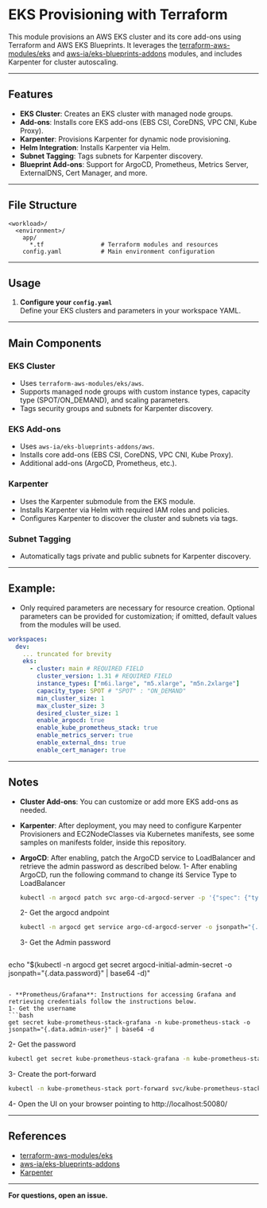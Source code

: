 # EKS Provisioning with Terraform

This module provisions an AWS EKS cluster and its core add-ons using Terraform and AWS EKS Blueprints. It leverages the [terraform-aws-modules/eks](https://github.com/terraform-aws-modules/terraform-aws-eks) and [aws-ia/eks-blueprints-addons](https://github.com/aws-ia/terraform-aws-eks-blueprints-addons) modules, and includes Karpenter for cluster autoscaling.

---

## Features

- **EKS Cluster**: Creates an EKS cluster with managed node groups.
- **Add-ons**: Installs core EKS add-ons (EBS CSI, CoreDNS, VPC CNI, Kube Proxy).
- **Karpenter**: Provisions Karpenter for dynamic node provisioning.
- **Helm Integration**: Installs Karpenter via Helm.
- **Subnet Tagging**: Tags subnets for Karpenter discovery.
- **Blueprint Add-ons**: Support for ArgoCD, Prometheus, Metrics Server, ExternalDNS, Cert Manager, and more.

---

## File Structure

```
<workload>/
  <environment>/
    app/
      *.tf                # Terraform modules and resources
    config.yaml           # Main environment configuration
```

---

## Usage

1. **Configure your `config.yaml`**  
   Define your EKS clusters and parameters in your workspace YAML.

---

## Main Components

### EKS Cluster

- Uses `terraform-aws-modules/eks/aws`.
- Supports managed node groups with custom instance types, capacity type (SPOT/ON_DEMAND), and scaling parameters.
- Tags security groups and subnets for Karpenter discovery.

### EKS Add-ons

- Uses `aws-ia/eks-blueprints-addons/aws`.
- Installs core add-ons (EBS CSI, CoreDNS, VPC CNI, Kube Proxy).
- Additional add-ons (ArgoCD, Prometheus, etc.).

### Karpenter

- Uses the Karpenter submodule from the EKS module.
- Installs Karpenter via Helm with required IAM roles and policies.
- Configures Karpenter to discover the cluster and subnets via tags.

### Subnet Tagging

- Automatically tags private and public subnets for Karpenter discovery.

---

## Example:

- Only required parameters are necessary for resource creation. Optional parameters can be provided for customization; if omitted, default values from the modules will be used.

```yaml
workspaces:
  dev:
    ... truncated for brevity
    eks:
      - cluster: main # REQUIRED FIELD
        cluster_version: 1.31 # REQUIRED FIELD
        instance_types: ["m6i.large", "m5.xlarge", "m5n.2xlarge"]
        capacity_type: SPOT # "SPOT" : "ON_DEMAND"
        min_cluster_size: 1
        max_cluster_size: 3
        desired_cluster_size: 1
        enable_argocd: true
        enable_kube_prometheus_stack: true
        enable_metrics_server: true
        enable_external_dns: true
        enable_cert_manager: true
```

---

## Notes

- **Cluster Add-ons**: You can customize or add more EKS add-ons as needed.

- **Karpenter**: After deployment, you may need to configure Karpenter Provisioners and EC2NodeClasses via Kubernetes manifests, see some samples on manifests folder, inside this repository.

- **ArgoCD**: After enabling, patch the ArgoCD service to LoadBalancer and retrieve the admin password as described below.
  1- After enabling ArgoCD, run the following command to change itś Service Type to LoadBalancer
  ```bash
  kubectl -n argocd patch svc argo-cd-argocd-server -p '{"spec": {"type": "LoadBalancer"}}'
  ```
  2- Get the argocd andpoint
  ```bash
  kubectl -n argocd get service argo-cd-argocd-server -o jsonpath="{.status.loadBalancer.ingress[*].hostname}{'\n'}"
  ```
  3- Get the Admin password
  ```bash
echo "$(kubectl -n argocd get secret argocd-initial-admin-secret -o jsonpath="{.data.password}" | base64 -d)"
  ```
  
- **Prometheus/Grafana**: Instructions for accessing Grafana and retrieving credentials follow the instructions below.
  1- Get the username
  ```bash
  get secret kube-prometheus-stack-grafana -n kube-prometheus-stack -o jsonpath="{.data.admin-user}" | base64 -d
  ```
  2- Get the password
  ```bash
  kubectl get secret kube-prometheus-stack-grafana -n kube-prometheus-stack -o jsonpath="{.data.admin-password}" | base64 -d
  ```
  3- Create the port-forward
  ```bash
  kubectl -n kube-prometheus-stack port-forward svc/kube-prometheus-stack-grafana 50080:80
  ```
  4- Open the UI on your browser pointing to http://localhost:50080/

---

## References

- [terraform-aws-modules/eks](https://github.com/terraform-aws-modules/terraform-aws-eks)
- [aws-ia/eks-blueprints-addons](https://github.com/aws-ia/terraform-aws-eks-blueprints-addons)
- [Karpenter](https://karpenter.sh/)

---

**For questions, open an issue.**